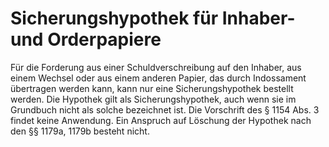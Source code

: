 # Sicherungshypothek für Inhaber- und Orderpapiere

Für die Forderung aus einer Schuldverschreibung auf den Inhaber, aus einem Wechsel oder aus einem anderen Papier, das durch Indossament übertragen werden kann, kann nur eine Sicherungshypothek bestellt werden. Die Hypothek gilt als Sicherungshypothek, auch wenn sie im Grundbuch nicht als solche bezeichnet ist. Die Vorschrift des § 1154 Abs. 3 findet keine Anwendung. Ein Anspruch auf Löschung der Hypothek nach den §§ 1179a, 1179b besteht nicht. 

